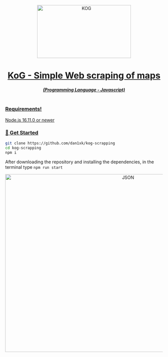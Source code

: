 <p align="center"><a href="https://kog.tw" target="_blank"><img src="https://i.imgur.com/M8wzyb7.png" width="300" height="170" alt="KOG"></p>
<h1 align="center">KoG - Simple Web scraping of maps</h1>
<em><h5 align="center">(Programming Language - Javascript)</h5></em>

### <br> Requirements!

Node.js 16.11.0 or newer

### 🚀 Get Started

```sh
git clone https://github.com/dan1xk/kog-scrapping
cd kog-scrapping
npm i
```
After downloading the repository and installing the dependencies, in the terminal type `npm run start`
<p align="center"><img src="https://i.imgur.com/GniTIKp.png" width="770" height="570" alt="JSON"></p>


